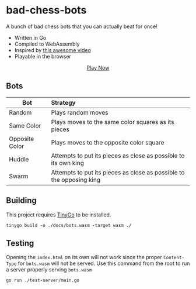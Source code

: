 # bad-chess-bots

A bunch of bad chess bots that you can actually beat for once!

* Written in Go
* Compiled to WebAssembly
* Inspired by [this awesome video](https://www.youtube.com/watch?v=DpXy041BIlA)
* Playable in the browser

<p align="center"><a href="https://f0nkey.github.io/bad-chess-bots/">Play Now</a></p>

## Bots

| Bot            | Strategy                                                             |
|----------------|:---------------------------------------------------------------------|
| Random         | Plays random moves                                                   | 
| Same Color     | Plays moves to the same color squares as its pieces                  | 
| Opposite Color | Plays moves to the opposite color square                             | 
| Huddle         | Attempts to put its pieces as close as possible to its own king      |
| Swarm          | Attempts to put its pieces as close as possible to the opposing king |

## Building
This project requires [TinyGo](https://github.com/tinygo-org/tinygo) to be installed.

`tinygo build -o ./docs/bots.wasm -target wasm ./`

## Testing
Opening the `index.html` on its own will not work since the proper `Content-Type` for `bots.wasm` will not be served. Use this command from the root to run a server properly serving `bots.wasm`

`go run ./test-server/main.go`
